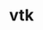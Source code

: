 ---
title: "vtk"
layout: cache
categories: [package, develop]
meta: {"versions": ["8.1.2"], "compilers": ["gcc@=11.1.0"], "oss": ["ubuntu20.04"], "platforms": ["linux"], "targets": ["x86_64_v3"], "stacks": ["data-vis-sdk", "e4s", "root"], "num_specs": 42, "num_specs_by_stack": {"data-vis-sdk": 34, "root": 42, "e4s": 8}}
spec_details: [{"hash": "2m2e3m4r6j727m7lur4wuwwnustprrnq", "compiler": "gcc@=11.1.0", "versions": ["8.1.2"], "os": "ubuntu20.04", "platform": "linux", "target": "x86_64_v3", "variants": ["build_system=cmake", "build_type=RelWithDebInfo", "~ffmpeg", "generator=make", "~ipo", "+mpi", "+opengl2", "~osmesa", "patches=36b22cd,760fd6d,a4c63c6,b0c3cea", "+python", "~qt", "~xdmf"], "stacks": ["data-vis-sdk", "root"], "size": "-", "tarball": "https://binaries.spack.io/develop/build_cache/linux-ubuntu20.04-x86_64_v3/gcc-11.1.0/vtk-8.1.2/linux-ubuntu20.04-x86_64_v3-gcc-11.1.0-vtk-8.1.2-2m2e3m4r6j727m7lur4wuwwnustprrnq.spack"}, {"hash": "o5nz3i2lkk5b7ar3ccffn3icjomudij4", "compiler": "gcc@=11.1.0", "versions": ["8.1.2"], "os": "ubuntu20.04", "platform": "linux", "target": "x86_64_v3", "variants": ["build_system=cmake", "build_type=Release", "~ffmpeg", "generator=make", "~ipo", "+mpi", "+opengl2", "~osmesa", "patches=36b22cd,760fd6d,a4c63c6,b0c3cea", "+python", "+qt", "~xdmf"], "stacks": ["data-vis-sdk", "root"], "size": "-", "tarball": "https://binaries.spack.io/develop/build_cache/linux-ubuntu20.04-x86_64_v3/gcc-11.1.0/vtk-8.1.2/linux-ubuntu20.04-x86_64_v3-gcc-11.1.0-vtk-8.1.2-o5nz3i2lkk5b7ar3ccffn3icjomudij4.spack"}, {"hash": "sgusxbyrwhdf7sv46bvqyiu572o33ivb", "compiler": "gcc@=11.1.0", "versions": ["8.1.2"], "os": "ubuntu20.04", "platform": "linux", "target": "x86_64_v3", "variants": ["build_system=cmake", "build_type=RelWithDebInfo", "~ffmpeg", "generator=make", "~ipo", "+mpi", "+opengl2", "+osmesa", "patches=36b22cd,760fd6d,b0c3cea", "+python", "~qt", "~xdmf"], "stacks": ["data-vis-sdk", "root"], "size": "-", "tarball": "https://binaries.spack.io/develop/build_cache/linux-ubuntu20.04-x86_64_v3/gcc-11.1.0/vtk-8.1.2/linux-ubuntu20.04-x86_64_v3-gcc-11.1.0-vtk-8.1.2-sgusxbyrwhdf7sv46bvqyiu572o33ivb.spack"}, {"hash": "75pqdhmvrsteotq6ux5aaffqori2ceep", "compiler": "gcc@=11.1.0", "versions": ["8.1.2"], "os": "ubuntu20.04", "platform": "linux", "target": "x86_64_v3", "variants": ["build_system=cmake", "build_type=Release", "~ffmpeg", "generator=make", "~ipo", "+mpi", "+opengl2", "~osmesa", "patches=36b22cd,760fd6d,a4c63c6,b0c3cea", "+python", "+qt", "~xdmf"], "stacks": ["data-vis-sdk", "root"], "size": "-", "tarball": "https://binaries.spack.io/develop/build_cache/linux-ubuntu20.04-x86_64_v3/gcc-11.1.0/vtk-8.1.2/linux-ubuntu20.04-x86_64_v3-gcc-11.1.0-vtk-8.1.2-75pqdhmvrsteotq6ux5aaffqori2ceep.spack"}, {"hash": "4cluyadcsrbjn4ahewwstg3txbxhmk4n", "compiler": "gcc@=11.1.0", "versions": ["8.1.2"], "os": "ubuntu20.04", "platform": "linux", "target": "x86_64_v3", "variants": ["build_system=cmake", "build_type=Release", "~ffmpeg", "generator=make", "~ipo", "+mpi", "+opengl2", "+osmesa", "patches=36b22cd,760fd6d,b0c3cea", "+python", "~qt", "~xdmf"], "stacks": ["data-vis-sdk", "root"], "size": "-", "tarball": "https://binaries.spack.io/develop/build_cache/linux-ubuntu20.04-x86_64_v3/gcc-11.1.0/vtk-8.1.2/linux-ubuntu20.04-x86_64_v3-gcc-11.1.0-vtk-8.1.2-4cluyadcsrbjn4ahewwstg3txbxhmk4n.spack"}, {"hash": "zievabxidzllk4x3cqpt3gavuouhbkyb", "compiler": "gcc@=11.1.0", "versions": ["8.1.2"], "os": "ubuntu20.04", "platform": "linux", "target": "x86_64_v3", "variants": ["build_system=cmake", "build_type=RelWithDebInfo", "~ffmpeg", "generator=make", "~ipo", "+mpi", "+opengl2", "~osmesa", "patches=36b22cd,760fd6d,a4c63c6,b0c3cea", "+python", "+qt", "~xdmf"], "stacks": ["data-vis-sdk", "root"], "size": "-", "tarball": "https://binaries.spack.io/develop/build_cache/linux-ubuntu20.04-x86_64_v3/gcc-11.1.0/vtk-8.1.2/linux-ubuntu20.04-x86_64_v3-gcc-11.1.0-vtk-8.1.2-zievabxidzllk4x3cqpt3gavuouhbkyb.spack"}, {"hash": "w6jbsy63e4fwkwjf4jcjvwledhil7bck", "compiler": "gcc@=11.1.0", "versions": ["8.1.2"], "os": "ubuntu20.04", "platform": "linux", "target": "x86_64_v3", "variants": ["build_system=cmake", "build_type=RelWithDebInfo", "~ffmpeg", "generator=make", "~ipo", "+mpi", "+opengl2", "+osmesa", "patches=36b22cd,760fd6d,a4c63c6,b0c3cea", "+python", "~qt", "~xdmf"], "stacks": ["e4s", "root"], "size": "-", "tarball": "https://binaries.spack.io/develop/build_cache/linux-ubuntu20.04-x86_64_v3/gcc-11.1.0/vtk-8.1.2/linux-ubuntu20.04-x86_64_v3-gcc-11.1.0-vtk-8.1.2-w6jbsy63e4fwkwjf4jcjvwledhil7bck.spack"}, {"hash": "suztpxqiikhxqthhv7m4dvphgq3xlvsv", "compiler": "gcc@=11.1.0", "versions": ["8.1.2"], "os": "ubuntu20.04", "platform": "linux", "target": "x86_64_v3", "variants": ["build_system=cmake", "build_type=Release", "~ffmpeg", "generator=make", "~ipo", "+mpi", "+opengl2", "+osmesa", "patches=36b22cd,760fd6d,a4c63c6,b0c3cea", "+python", "~qt", "~xdmf"], "stacks": ["e4s", "root"], "size": "-", "tarball": "https://binaries.spack.io/develop/build_cache/linux-ubuntu20.04-x86_64_v3/gcc-11.1.0/vtk-8.1.2/linux-ubuntu20.04-x86_64_v3-gcc-11.1.0-vtk-8.1.2-suztpxqiikhxqthhv7m4dvphgq3xlvsv.spack"}, {"hash": "q4vkrycuyhlac5pu45uvmzo4zfbv2psi", "compiler": "gcc@=11.1.0", "versions": ["8.1.2"], "os": "ubuntu20.04", "platform": "linux", "target": "x86_64_v3", "variants": ["build_system=cmake", "build_type=Release", "~ffmpeg", "generator=make", "~ipo", "+mpi", "+opengl2", "+osmesa", "patches=36b22cd,760fd6d,a4c63c6,b0c3cea", "+python", "~qt", "~xdmf"], "stacks": ["e4s", "root"], "size": "-", "tarball": "https://binaries.spack.io/develop/build_cache/linux-ubuntu20.04-x86_64_v3/gcc-11.1.0/vtk-8.1.2/linux-ubuntu20.04-x86_64_v3-gcc-11.1.0-vtk-8.1.2-q4vkrycuyhlac5pu45uvmzo4zfbv2psi.spack"}, {"hash": "4lquuc4evvmmnygvtlq7xp3yxumn7dv5", "compiler": "gcc@=11.1.0", "versions": ["8.1.2"], "os": "ubuntu20.04", "platform": "linux", "target": "x86_64_v3", "variants": ["build_system=cmake", "build_type=RelWithDebInfo", "~ffmpeg", "generator=make", "~ipo", "+mpi", "+opengl2", "~osmesa", "patches=36b22cd,760fd6d,a4c63c6,b0c3cea", "+python", "+qt", "~xdmf"], "stacks": ["data-vis-sdk", "root"], "size": "-", "tarball": "https://binaries.spack.io/develop/build_cache/linux-ubuntu20.04-x86_64_v3/gcc-11.1.0/vtk-8.1.2/linux-ubuntu20.04-x86_64_v3-gcc-11.1.0-vtk-8.1.2-4lquuc4evvmmnygvtlq7xp3yxumn7dv5.spack"}, {"hash": "shm4z24nuemhy7yy34phntbcbytubgfk", "compiler": "gcc@=11.1.0", "versions": ["8.1.2"], "os": "ubuntu20.04", "platform": "linux", "target": "x86_64_v3", "variants": ["build_system=cmake", "build_type=RelWithDebInfo", "~ffmpeg", "generator=make", "~ipo", "+mpi", "+opengl2", "+osmesa", "patches=36b22cd,760fd6d,b0c3cea", "+python", "~qt", "~xdmf"], "stacks": ["data-vis-sdk", "root"], "size": "-", "tarball": "https://binaries.spack.io/develop/build_cache/linux-ubuntu20.04-x86_64_v3/gcc-11.1.0/vtk-8.1.2/linux-ubuntu20.04-x86_64_v3-gcc-11.1.0-vtk-8.1.2-shm4z24nuemhy7yy34phntbcbytubgfk.spack"}, {"hash": "ugk4qwvew5ujpys5wnwo2d6of6gvavse", "compiler": "gcc@=11.1.0", "versions": ["8.1.2"], "os": "ubuntu20.04", "platform": "linux", "target": "x86_64_v3", "variants": ["build_system=cmake", "build_type=RelWithDebInfo", "~ffmpeg", "generator=make", "~ipo", "+mpi", "+opengl2", "~osmesa", "patches=36b22cd,760fd6d,a4c63c6,b0c3cea", "+python", "~qt", "~xdmf"], "stacks": ["data-vis-sdk", "root"], "size": "-", "tarball": "https://binaries.spack.io/develop/build_cache/linux-ubuntu20.04-x86_64_v3/gcc-11.1.0/vtk-8.1.2/linux-ubuntu20.04-x86_64_v3-gcc-11.1.0-vtk-8.1.2-ugk4qwvew5ujpys5wnwo2d6of6gvavse.spack"}, {"hash": "s5ouuco3beer22eumz2cb42vilpynvnc", "compiler": "gcc@=11.1.0", "versions": ["8.1.2"], "os": "ubuntu20.04", "platform": "linux", "target": "x86_64_v3", "variants": ["build_system=cmake", "build_type=RelWithDebInfo", "~ffmpeg", "generator=make", "~ipo", "+mpi", "+opengl2", "~osmesa", "patches=36b22cd,760fd6d,a4c63c6,b0c3cea", "+python", "+qt", "~xdmf"], "stacks": ["data-vis-sdk", "root"], "size": "-", "tarball": "https://binaries.spack.io/develop/build_cache/linux-ubuntu20.04-x86_64_v3/gcc-11.1.0/vtk-8.1.2/linux-ubuntu20.04-x86_64_v3-gcc-11.1.0-vtk-8.1.2-s5ouuco3beer22eumz2cb42vilpynvnc.spack"}, {"hash": "kawl62ricmgnjc5qzfqh4v6hneqtyd22", "compiler": "gcc@=11.1.0", "versions": ["8.1.2"], "os": "ubuntu20.04", "platform": "linux", "target": "x86_64_v3", "variants": ["build_system=cmake", "build_type=RelWithDebInfo", "~ffmpeg", "generator=make", "~ipo", "+mpi", "+opengl2", "~osmesa", "patches=36b22cd,760fd6d,a4c63c6,b0c3cea", "+python", "+qt", "~xdmf"], "stacks": ["data-vis-sdk", "root"], "size": "-", "tarball": "https://binaries.spack.io/develop/build_cache/linux-ubuntu20.04-x86_64_v3/gcc-11.1.0/vtk-8.1.2/linux-ubuntu20.04-x86_64_v3-gcc-11.1.0-vtk-8.1.2-kawl62ricmgnjc5qzfqh4v6hneqtyd22.spack"}, {"hash": "qj3u6ftbx3it3ahygu45ax4qqimwqaca", "compiler": "gcc@=11.1.0", "versions": ["8.1.2"], "os": "ubuntu20.04", "platform": "linux", "target": "x86_64_v3", "variants": ["build_system=cmake", "build_type=RelWithDebInfo", "~ffmpeg", "generator=make", "~ipo", "+mpi", "+opengl2", "+osmesa", "patches=36b22cd,760fd6d,a4c63c6,b0c3cea", "+python", "~qt", "~xdmf"], "stacks": ["e4s", "root"], "size": "-", "tarball": "https://binaries.spack.io/develop/build_cache/linux-ubuntu20.04-x86_64_v3/gcc-11.1.0/vtk-8.1.2/linux-ubuntu20.04-x86_64_v3-gcc-11.1.0-vtk-8.1.2-qj3u6ftbx3it3ahygu45ax4qqimwqaca.spack"}, {"hash": "yrodjko7j5hzy53rpo2gqlivwlceojd7", "compiler": "gcc@=11.1.0", "versions": ["8.1.2"], "os": "ubuntu20.04", "platform": "linux", "target": "x86_64_v3", "variants": ["build_system=cmake", "build_type=RelWithDebInfo", "~ffmpeg", "generator=make", "~ipo", "+mpi", "+opengl2", "+osmesa", "patches=36b22cd,760fd6d,b0c3cea", "+python", "~qt", "~xdmf"], "stacks": ["data-vis-sdk", "root"], "size": "-", "tarball": "https://binaries.spack.io/develop/build_cache/linux-ubuntu20.04-x86_64_v3/gcc-11.1.0/vtk-8.1.2/linux-ubuntu20.04-x86_64_v3-gcc-11.1.0-vtk-8.1.2-yrodjko7j5hzy53rpo2gqlivwlceojd7.spack"}, {"hash": "cjudq3tzlvfyygwmhod2d5ybxcju2zxb", "compiler": "gcc@=11.1.0", "versions": ["8.1.2"], "os": "ubuntu20.04", "platform": "linux", "target": "x86_64_v3", "variants": ["build_system=cmake", "build_type=RelWithDebInfo", "~ffmpeg", "generator=make", "~ipo", "+mpi", "+opengl2", "+osmesa", "patches=36b22cd,760fd6d,a4c63c6,b0c3cea", "+python", "~qt", "~xdmf"], "stacks": ["e4s", "root"], "size": "-", "tarball": "https://binaries.spack.io/develop/build_cache/linux-ubuntu20.04-x86_64_v3/gcc-11.1.0/vtk-8.1.2/linux-ubuntu20.04-x86_64_v3-gcc-11.1.0-vtk-8.1.2-cjudq3tzlvfyygwmhod2d5ybxcju2zxb.spack"}, {"hash": "ke4wfgyefuo6ycudnnjyfghx23yrosb6", "compiler": "gcc@=11.1.0", "versions": ["8.1.2"], "os": "ubuntu20.04", "platform": "linux", "target": "x86_64_v3", "variants": ["build_system=cmake", "build_type=RelWithDebInfo", "~ffmpeg", "generator=make", "~ipo", "+mpi", "+opengl2", "+osmesa", "patches=36b22cd,760fd6d,a4c63c6,b0c3cea", "+python", "~qt", "~xdmf"], "stacks": ["e4s", "root"], "size": "-", "tarball": "https://binaries.spack.io/develop/build_cache/linux-ubuntu20.04-x86_64_v3/gcc-11.1.0/vtk-8.1.2/linux-ubuntu20.04-x86_64_v3-gcc-11.1.0-vtk-8.1.2-ke4wfgyefuo6ycudnnjyfghx23yrosb6.spack"}, {"hash": "y3frgxzy2ftd2n7wo66y4iiufw6cfr4o", "compiler": "gcc@=11.1.0", "versions": ["8.1.2"], "os": "ubuntu20.04", "platform": "linux", "target": "x86_64_v3", "variants": ["build_system=cmake", "build_type=Release", "~ffmpeg", "generator=make", "~ipo", "+mpi", "+opengl2", "~osmesa", "patches=36b22cd,760fd6d,a4c63c6,b0c3cea", "+python", "+qt", "~xdmf"], "stacks": ["data-vis-sdk", "root"], "size": "-", "tarball": "https://binaries.spack.io/develop/build_cache/linux-ubuntu20.04-x86_64_v3/gcc-11.1.0/vtk-8.1.2/linux-ubuntu20.04-x86_64_v3-gcc-11.1.0-vtk-8.1.2-y3frgxzy2ftd2n7wo66y4iiufw6cfr4o.spack"}, {"hash": "4ilsbl2rl77idm6yo4g73r4hdrxncfq6", "compiler": "gcc@=11.1.0", "versions": ["8.1.2"], "os": "ubuntu20.04", "platform": "linux", "target": "x86_64_v3", "variants": ["build_system=cmake", "build_type=RelWithDebInfo", "~ffmpeg", "generator=make", "~ipo", "+mpi", "+opengl2", "+osmesa", "patches=36b22cd,760fd6d,b0c3cea", "+python", "~qt", "~xdmf"], "stacks": ["data-vis-sdk", "root"], "size": "-", "tarball": "https://binaries.spack.io/develop/build_cache/linux-ubuntu20.04-x86_64_v3/gcc-11.1.0/vtk-8.1.2/linux-ubuntu20.04-x86_64_v3-gcc-11.1.0-vtk-8.1.2-4ilsbl2rl77idm6yo4g73r4hdrxncfq6.spack"}, {"hash": "jelzkyalpd6idlv27ud62dhoqm366lrt", "compiler": "gcc@=11.1.0", "versions": ["8.1.2"], "os": "ubuntu20.04", "platform": "linux", "target": "x86_64_v3", "variants": ["build_system=cmake", "build_type=Release", "~ffmpeg", "generator=make", "~ipo", "+mpi", "+opengl2", "~osmesa", "patches=36b22cd,760fd6d,a4c63c6,b0c3cea", "+python", "~qt", "~xdmf"], "stacks": ["data-vis-sdk", "root"], "size": "-", "tarball": "https://binaries.spack.io/develop/build_cache/linux-ubuntu20.04-x86_64_v3/gcc-11.1.0/vtk-8.1.2/linux-ubuntu20.04-x86_64_v3-gcc-11.1.0-vtk-8.1.2-jelzkyalpd6idlv27ud62dhoqm366lrt.spack"}, {"hash": "upgdy2zffshxo43ukpietl3d6bu3ohix", "compiler": "gcc@=11.1.0", "versions": ["8.1.2"], "os": "ubuntu20.04", "platform": "linux", "target": "x86_64_v3", "variants": ["build_system=cmake", "build_type=RelWithDebInfo", "~ffmpeg", "generator=make", "~ipo", "+mpi", "+opengl2", "+osmesa", "patches=36b22cd,760fd6d,b0c3cea", "+python", "~qt", "~xdmf"], "stacks": ["data-vis-sdk", "root"], "size": "-", "tarball": "https://binaries.spack.io/develop/build_cache/linux-ubuntu20.04-x86_64_v3/gcc-11.1.0/vtk-8.1.2/linux-ubuntu20.04-x86_64_v3-gcc-11.1.0-vtk-8.1.2-upgdy2zffshxo43ukpietl3d6bu3ohix.spack"}, {"hash": "gvf5u4ixobwvgwws5k4ryfz46v2yvkih", "compiler": "gcc@=11.1.0", "versions": ["8.1.2"], "os": "ubuntu20.04", "platform": "linux", "target": "x86_64_v3", "variants": ["build_system=cmake", "build_type=Release", "~ffmpeg", "generator=make", "~ipo", "+mpi", "+opengl2", "+osmesa", "patches=36b22cd,760fd6d,b0c3cea", "+python", "~qt", "~xdmf"], "stacks": ["data-vis-sdk", "root"], "size": "-", "tarball": "https://binaries.spack.io/develop/build_cache/linux-ubuntu20.04-x86_64_v3/gcc-11.1.0/vtk-8.1.2/linux-ubuntu20.04-x86_64_v3-gcc-11.1.0-vtk-8.1.2-gvf5u4ixobwvgwws5k4ryfz46v2yvkih.spack"}, {"hash": "idsauxxkwx4vp2uljideeefb4j332j4n", "compiler": "gcc@=11.1.0", "versions": ["8.1.2"], "os": "ubuntu20.04", "platform": "linux", "target": "x86_64_v3", "variants": ["build_system=cmake", "build_type=RelWithDebInfo", "~ffmpeg", "generator=make", "~ipo", "+mpi", "+opengl2", "~osmesa", "patches=36b22cd,760fd6d,a4c63c6,b0c3cea", "+python", "~qt", "~xdmf"], "stacks": ["data-vis-sdk", "root"], "size": "-", "tarball": "https://binaries.spack.io/develop/build_cache/linux-ubuntu20.04-x86_64_v3/gcc-11.1.0/vtk-8.1.2/linux-ubuntu20.04-x86_64_v3-gcc-11.1.0-vtk-8.1.2-idsauxxkwx4vp2uljideeefb4j332j4n.spack"}, {"hash": "esdw53bva7gfbg54b3m63dain3534726", "compiler": "gcc@=11.1.0", "versions": ["8.1.2"], "os": "ubuntu20.04", "platform": "linux", "target": "x86_64_v3", "variants": ["build_system=cmake", "build_type=Release", "~ffmpeg", "generator=make", "~ipo", "+mpi", "+opengl2", "~osmesa", "patches=36b22cd,760fd6d,a4c63c6,b0c3cea", "+python", "+qt", "~xdmf"], "stacks": ["data-vis-sdk", "root"], "size": "-", "tarball": "https://binaries.spack.io/develop/build_cache/linux-ubuntu20.04-x86_64_v3/gcc-11.1.0/vtk-8.1.2/linux-ubuntu20.04-x86_64_v3-gcc-11.1.0-vtk-8.1.2-esdw53bva7gfbg54b3m63dain3534726.spack"}, {"hash": "e4e2js7bdagjqx7mjpkmoyrkalhjya4x", "compiler": "gcc@=11.1.0", "versions": ["8.1.2"], "os": "ubuntu20.04", "platform": "linux", "target": "x86_64_v3", "variants": ["build_system=cmake", "build_type=Release", "~ffmpeg", "generator=make", "~ipo", "+mpi", "+opengl2", "+osmesa", "patches=36b22cd,760fd6d,b0c3cea", "+python", "~qt", "~xdmf"], "stacks": ["data-vis-sdk", "root"], "size": "-", "tarball": "https://binaries.spack.io/develop/build_cache/linux-ubuntu20.04-x86_64_v3/gcc-11.1.0/vtk-8.1.2/linux-ubuntu20.04-x86_64_v3-gcc-11.1.0-vtk-8.1.2-e4e2js7bdagjqx7mjpkmoyrkalhjya4x.spack"}, {"hash": "f6uv5j7oddgw6tnqba7yz26yeoqydlr3", "compiler": "gcc@=11.1.0", "versions": ["8.1.2"], "os": "ubuntu20.04", "platform": "linux", "target": "x86_64_v3", "variants": ["build_system=cmake", "build_type=Release", "~ffmpeg", "generator=make", "~ipo", "+mpi", "+opengl2", "~osmesa", "patches=36b22cd,760fd6d,a4c63c6,b0c3cea", "+python", "~qt", "~xdmf"], "stacks": ["data-vis-sdk", "root"], "size": "-", "tarball": "https://binaries.spack.io/develop/build_cache/linux-ubuntu20.04-x86_64_v3/gcc-11.1.0/vtk-8.1.2/linux-ubuntu20.04-x86_64_v3-gcc-11.1.0-vtk-8.1.2-f6uv5j7oddgw6tnqba7yz26yeoqydlr3.spack"}, {"hash": "eae7g5ggtrfvxultm7s3thcfpzdoegtb", "compiler": "gcc@=11.1.0", "versions": ["8.1.2"], "os": "ubuntu20.04", "platform": "linux", "target": "x86_64_v3", "variants": ["build_system=cmake", "build_type=RelWithDebInfo", "~ffmpeg", "generator=make", "~ipo", "+mpi", "+opengl2", "+osmesa", "patches=36b22cd,760fd6d,a4c63c6,b0c3cea", "+python", "~qt", "~xdmf"], "stacks": ["e4s", "root"], "size": "-", "tarball": "https://binaries.spack.io/develop/build_cache/linux-ubuntu20.04-x86_64_v3/gcc-11.1.0/vtk-8.1.2/linux-ubuntu20.04-x86_64_v3-gcc-11.1.0-vtk-8.1.2-eae7g5ggtrfvxultm7s3thcfpzdoegtb.spack"}, {"hash": "wwyjqjdbbtzl72d4indklpc6kk2sg2cs", "compiler": "gcc@=11.1.0", "versions": ["8.1.2"], "os": "ubuntu20.04", "platform": "linux", "target": "x86_64_v3", "variants": ["build_system=cmake", "build_type=RelWithDebInfo", "~ffmpeg", "generator=make", "~ipo", "+mpi", "+opengl2", "~osmesa", "patches=36b22cd,760fd6d,a4c63c6,b0c3cea", "+python", "~qt", "~xdmf"], "stacks": ["data-vis-sdk", "root"], "size": "-", "tarball": "https://binaries.spack.io/develop/build_cache/linux-ubuntu20.04-x86_64_v3/gcc-11.1.0/vtk-8.1.2/linux-ubuntu20.04-x86_64_v3-gcc-11.1.0-vtk-8.1.2-wwyjqjdbbtzl72d4indklpc6kk2sg2cs.spack"}, {"hash": "ufpov7m757hwl363tkpbkmpiusqa3fmi", "compiler": "gcc@=11.1.0", "versions": ["8.1.2"], "os": "ubuntu20.04", "platform": "linux", "target": "x86_64_v3", "variants": ["build_system=cmake", "build_type=RelWithDebInfo", "~ffmpeg", "generator=make", "~ipo", "+mpi", "+opengl2", "+osmesa", "patches=36b22cd,760fd6d,b0c3cea", "+python", "~qt", "~xdmf"], "stacks": ["data-vis-sdk", "root"], "size": "-", "tarball": "https://binaries.spack.io/develop/build_cache/linux-ubuntu20.04-x86_64_v3/gcc-11.1.0/vtk-8.1.2/linux-ubuntu20.04-x86_64_v3-gcc-11.1.0-vtk-8.1.2-ufpov7m757hwl363tkpbkmpiusqa3fmi.spack"}, {"hash": "plgwgplailpu4nbz6hlur2ectb7igpgy", "compiler": "gcc@=11.1.0", "versions": ["8.1.2"], "os": "ubuntu20.04", "platform": "linux", "target": "x86_64_v3", "variants": ["build_system=cmake", "build_type=Release", "~ffmpeg", "generator=make", "~ipo", "+mpi", "+opengl2", "~osmesa", "patches=36b22cd,760fd6d,a4c63c6,b0c3cea", "+python", "~qt", "~xdmf"], "stacks": ["data-vis-sdk", "root"], "size": "-", "tarball": "https://binaries.spack.io/develop/build_cache/linux-ubuntu20.04-x86_64_v3/gcc-11.1.0/vtk-8.1.2/linux-ubuntu20.04-x86_64_v3-gcc-11.1.0-vtk-8.1.2-plgwgplailpu4nbz6hlur2ectb7igpgy.spack"}, {"hash": "2eh6v5gf7kd5kvkofmqykptsm6lhyoqv", "compiler": "gcc@=11.1.0", "versions": ["8.1.2"], "os": "ubuntu20.04", "platform": "linux", "target": "x86_64_v3", "variants": ["build_system=cmake", "build_type=Release", "~ffmpeg", "generator=make", "~ipo", "+mpi", "+opengl2", "~osmesa", "patches=36b22cd,760fd6d,a4c63c6,b0c3cea", "+python", "+qt", "~xdmf"], "stacks": ["data-vis-sdk", "root"], "size": "-", "tarball": "https://binaries.spack.io/develop/build_cache/linux-ubuntu20.04-x86_64_v3/gcc-11.1.0/vtk-8.1.2/linux-ubuntu20.04-x86_64_v3-gcc-11.1.0-vtk-8.1.2-2eh6v5gf7kd5kvkofmqykptsm6lhyoqv.spack"}, {"hash": "s32jm74ox3wd5djpuxiak6ohyxcuh37s", "compiler": "gcc@=11.1.0", "versions": ["8.1.2"], "os": "ubuntu20.04", "platform": "linux", "target": "x86_64_v3", "variants": ["build_system=cmake", "build_type=RelWithDebInfo", "~ffmpeg", "generator=make", "~ipo", "+mpi", "+opengl2", "~osmesa", "patches=36b22cd,760fd6d,a4c63c6,b0c3cea", "+python", "+qt", "~xdmf"], "stacks": ["data-vis-sdk", "root"], "size": "-", "tarball": "https://binaries.spack.io/develop/build_cache/linux-ubuntu20.04-x86_64_v3/gcc-11.1.0/vtk-8.1.2/linux-ubuntu20.04-x86_64_v3-gcc-11.1.0-vtk-8.1.2-s32jm74ox3wd5djpuxiak6ohyxcuh37s.spack"}, {"hash": "4yjhw3aavt2vbcnkh4pugq3uw43wp7yy", "compiler": "gcc@=11.1.0", "versions": ["8.1.2"], "os": "ubuntu20.04", "platform": "linux", "target": "x86_64_v3", "variants": ["build_system=cmake", "build_type=Release", "~ffmpeg", "generator=make", "~ipo", "+mpi", "+opengl2", "+osmesa", "patches=36b22cd,760fd6d,a4c63c6,b0c3cea", "+python", "~qt", "~xdmf"], "stacks": ["e4s", "root"], "size": "-", "tarball": "https://binaries.spack.io/develop/build_cache/linux-ubuntu20.04-x86_64_v3/gcc-11.1.0/vtk-8.1.2/linux-ubuntu20.04-x86_64_v3-gcc-11.1.0-vtk-8.1.2-4yjhw3aavt2vbcnkh4pugq3uw43wp7yy.spack"}, {"hash": "fzorfclvdcfwnslzrqcysj4qtmdcfuuk", "compiler": "gcc@=11.1.0", "versions": ["8.1.2"], "os": "ubuntu20.04", "platform": "linux", "target": "x86_64_v3", "variants": ["build_system=cmake", "build_type=RelWithDebInfo", "~ffmpeg", "generator=make", "~ipo", "+mpi", "+opengl2", "~osmesa", "patches=36b22cd,760fd6d,a4c63c6,b0c3cea", "+python", "~qt", "~xdmf"], "stacks": ["data-vis-sdk", "root"], "size": "-", "tarball": "https://binaries.spack.io/develop/build_cache/linux-ubuntu20.04-x86_64_v3/gcc-11.1.0/vtk-8.1.2/linux-ubuntu20.04-x86_64_v3-gcc-11.1.0-vtk-8.1.2-fzorfclvdcfwnslzrqcysj4qtmdcfuuk.spack"}, {"hash": "guuvm7zidtyrjj4udk334hpzgnm7bf5k", "compiler": "gcc@=11.1.0", "versions": ["8.1.2"], "os": "ubuntu20.04", "platform": "linux", "target": "x86_64_v3", "variants": ["build_system=cmake", "build_type=RelWithDebInfo", "~ffmpeg", "generator=make", "~ipo", "+mpi", "+opengl2", "~osmesa", "patches=36b22cd,760fd6d,a4c63c6,b0c3cea", "+python", "+qt", "~xdmf"], "stacks": ["data-vis-sdk", "root"], "size": "-", "tarball": "https://binaries.spack.io/develop/build_cache/linux-ubuntu20.04-x86_64_v3/gcc-11.1.0/vtk-8.1.2/linux-ubuntu20.04-x86_64_v3-gcc-11.1.0-vtk-8.1.2-guuvm7zidtyrjj4udk334hpzgnm7bf5k.spack"}, {"hash": "x27npa7z3r4vcxoju6tsobykv5rllpvv", "compiler": "gcc@=11.1.0", "versions": ["8.1.2"], "os": "ubuntu20.04", "platform": "linux", "target": "x86_64_v3", "variants": ["build_system=cmake", "build_type=RelWithDebInfo", "~ffmpeg", "generator=make", "~ipo", "+mpi", "+opengl2", "~osmesa", "patches=36b22cd,760fd6d,a4c63c6,b0c3cea", "+python", "~qt", "~xdmf"], "stacks": ["data-vis-sdk", "root"], "size": "-", "tarball": "https://binaries.spack.io/develop/build_cache/linux-ubuntu20.04-x86_64_v3/gcc-11.1.0/vtk-8.1.2/linux-ubuntu20.04-x86_64_v3-gcc-11.1.0-vtk-8.1.2-x27npa7z3r4vcxoju6tsobykv5rllpvv.spack"}, {"hash": "wnjoqcnukdsega6f7fzfu6wl3wwnk6mh", "compiler": "gcc@=11.1.0", "versions": ["8.1.2"], "os": "ubuntu20.04", "platform": "linux", "target": "x86_64_v3", "variants": ["build_system=cmake", "build_type=Release", "~ffmpeg", "generator=make", "~ipo", "+mpi", "+opengl2", "~osmesa", "patches=36b22cd,760fd6d,a4c63c6,b0c3cea", "+python", "~qt", "~xdmf"], "stacks": ["data-vis-sdk", "root"], "size": "-", "tarball": "https://binaries.spack.io/develop/build_cache/linux-ubuntu20.04-x86_64_v3/gcc-11.1.0/vtk-8.1.2/linux-ubuntu20.04-x86_64_v3-gcc-11.1.0-vtk-8.1.2-wnjoqcnukdsega6f7fzfu6wl3wwnk6mh.spack"}, {"hash": "nt3mwe35eutehmctu6oia77qgk6vtnlc", "compiler": "gcc@=11.1.0", "versions": ["8.1.2"], "os": "ubuntu20.04", "platform": "linux", "target": "x86_64_v3", "variants": ["build_system=cmake", "build_type=RelWithDebInfo", "~ffmpeg", "generator=make", "~ipo", "+mpi", "+opengl2", "~osmesa", "patches=36b22cd,760fd6d,a4c63c6,b0c3cea", "+python", "+qt", "~xdmf"], "stacks": ["data-vis-sdk", "root"], "size": "-", "tarball": "https://binaries.spack.io/develop/build_cache/linux-ubuntu20.04-x86_64_v3/gcc-11.1.0/vtk-8.1.2/linux-ubuntu20.04-x86_64_v3-gcc-11.1.0-vtk-8.1.2-nt3mwe35eutehmctu6oia77qgk6vtnlc.spack"}, {"hash": "unvdwwlc4eqdx4rr2okothp5yncrnxpj", "compiler": "gcc@=11.1.0", "versions": ["8.1.2"], "os": "ubuntu20.04", "platform": "linux", "target": "x86_64_v3", "variants": ["build_system=cmake", "build_type=Release", "~ffmpeg", "generator=make", "~ipo", "+mpi", "+opengl2", "+osmesa", "patches=36b22cd,760fd6d,b0c3cea", "+python", "~qt", "~xdmf"], "stacks": ["data-vis-sdk", "root"], "size": "-", "tarball": "https://binaries.spack.io/develop/build_cache/linux-ubuntu20.04-x86_64_v3/gcc-11.1.0/vtk-8.1.2/linux-ubuntu20.04-x86_64_v3-gcc-11.1.0-vtk-8.1.2-unvdwwlc4eqdx4rr2okothp5yncrnxpj.spack"}, {"hash": "l4n76nrp7uk77srlnuegl2bcvxrndqnx", "compiler": "gcc@=11.1.0", "versions": ["8.1.2"], "os": "ubuntu20.04", "platform": "linux", "target": "x86_64_v3", "variants": ["build_system=cmake", "build_type=RelWithDebInfo", "~ffmpeg", "generator=make", "~ipo", "+mpi", "+opengl2", "~osmesa", "patches=36b22cd,760fd6d,a4c63c6,b0c3cea", "+python", "+qt", "~xdmf"], "stacks": ["data-vis-sdk", "root"], "size": "-", "tarball": "https://binaries.spack.io/develop/build_cache/linux-ubuntu20.04-x86_64_v3/gcc-11.1.0/vtk-8.1.2/linux-ubuntu20.04-x86_64_v3-gcc-11.1.0-vtk-8.1.2-l4n76nrp7uk77srlnuegl2bcvxrndqnx.spack"}, {"hash": "ztux7wtht2yv5xotsahmd6np74pgyssv", "compiler": "gcc@=11.1.0", "versions": ["8.1.2"], "os": "ubuntu20.04", "platform": "linux", "target": "x86_64_v3", "variants": ["build_system=cmake", "build_type=Release", "~ffmpeg", "generator=make", "~ipo", "+mpi", "+opengl2", "~osmesa", "patches=36b22cd,760fd6d,a4c63c6,b0c3cea", "+python", "+qt", "~xdmf"], "stacks": ["data-vis-sdk", "root"], "size": "-", "tarball": "https://binaries.spack.io/develop/build_cache/linux-ubuntu20.04-x86_64_v3/gcc-11.1.0/vtk-8.1.2/linux-ubuntu20.04-x86_64_v3-gcc-11.1.0-vtk-8.1.2-ztux7wtht2yv5xotsahmd6np74pgyssv.spack"}]
---